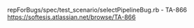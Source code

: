 
repForBugs/spec/test_scenario/selectPipelineBug.rb - TA-866 https://softesis.atlassian.net/browse/TA-866

